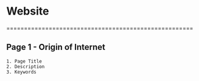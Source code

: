 # Website
=====================================================

## Page 1 - Origin of Internet
    1. Page Title
    2. Description
    3. Keywords
